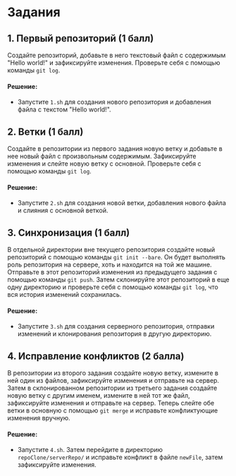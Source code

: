 # Задания

## 1. Первый репозиторий (1 балл)
Создайте репозиторий, добавьте в него текстовый файл с содержимым "Hello world!" и зафиксируйте изменения. Проверьте себя с помощью команды `git log`.

#### Решение:
- Запустите `1.sh` для создания нового репозитория и добавления файла с текстом "Hello world!".

## 2. Ветки (1 балл)
Создайте в репозитории из первого задания новую ветку и добавьте в нее новый файл с произвольным содержимым. Зафиксируйте изменения и слейте новую ветку с основной. Проверьте себя с помощью команды `git log`.

#### Решение:
- Запустите `2.sh` для создания новой ветки, добавления нового файла и слияния с основной веткой.

## 3. Синхронизация (1 балл)
В отдельной директории вне текущего репозитория создайте новый репозиторий с помощью команды `git init --bare`. Он будет выполнять роль репозитория на сервере, хоть и находится на той же машине. Отправьте в этот репозиторий изменения из предыдущего задания с помощью команды `git push`. Затем склонируйте этот репозиторий в еще одну директорию и проверьте себя с помощью команды `git log`, что вся история изменений сохранилась.

#### Решение:
- Запустите `3.sh` для создания серверного репозитория, отправки изменений и клонирования репозитория в другую директорию.

## 4. Исправление конфликтов (2 балла)
В репозитории из второго задания создайте новую ветку, измените в ней один из файлов, зафиксируйте изменения и отправьте на сервер. Затем в склонированном репозитории из третьего задания создайте новую ветку с другим именем, измените в ней тот же файл, зафиксируйте изменения и отправьте на сервер. Теперь слейте обе ветки в основную с помощью `git merge` и исправьте конфликтующие изменения вручную.

#### Решение:
- Запустите `4.sh`. Затем перейдите в директорию `repoClone/serverRepo/` и исправьте конфликт в файле `newFile`, затем зафиксируйте изменения.



